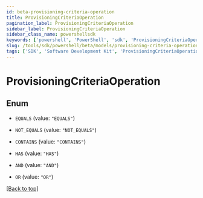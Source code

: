 ```yaml
---
id: beta-provisioning-criteria-operation
title: ProvisioningCriteriaOperation
pagination_label: ProvisioningCriteriaOperation
sidebar_label: ProvisioningCriteriaOperation
sidebar_class_name: powershellsdk
keywords: ['powershell', 'PowerShell', 'sdk', 'ProvisioningCriteriaOperation'] 
slug: /tools/sdk/powershell/beta/models/provisioning-criteria-operation
tags: ['SDK', 'Software Development Kit', 'ProvisioningCriteriaOperation']
---
```



# ProvisioningCriteriaOperation

## Enum


* `EQUALS` (value: `"EQUALS"`)

* `NOT_EQUALS` (value: `"NOT_EQUALS"`)

* `CONTAINS` (value: `"CONTAINS"`)

* `HAS` (value: `"HAS"`)

* `AND` (value: `"AND"`)

* `OR` (value: `"OR"`)


[[Back to top]](#) 

